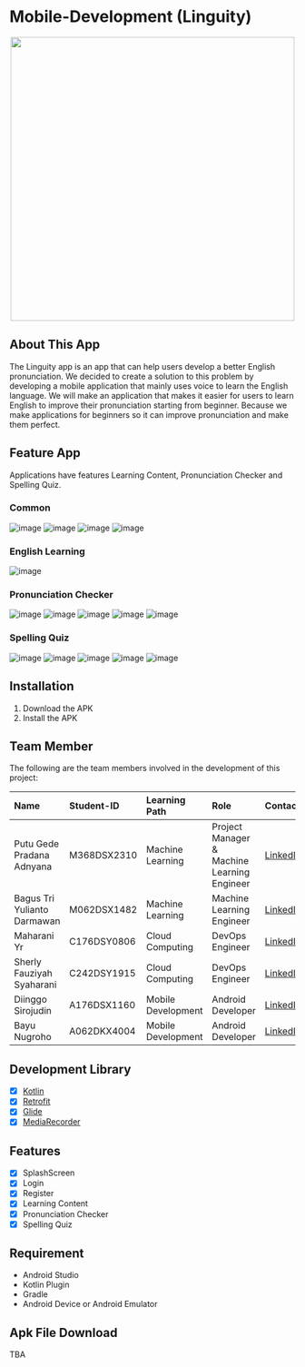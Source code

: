 # Mobile-Development (Linguity)

<p align="center">
  <img align="center" src="https://raw.githubusercontent.com/Linguity/.github/main/assets/linguity_logo_title_rectangle.jpg"  width="500"></img>
</p>

## About This App
The Linguity app is an app that can help users develop a better English pronunciation. We decided to create a solution to this problem by developing a mobile application that mainly uses voice to learn the English language. We will make an application that makes it easier for users to learn English to improve their pronunciation starting from beginner. Because we make applications for beginners so it can improve pronunciation and make them perfect.

## Feature App
Applications have features Learning Content, Pronunciation Checker and Spelling Quiz.

### Common
![image](https://raw.githubusercontent.com/Linguity/.github/main/screenshoots_compressed/Splash_Screen.png)
![image](https://raw.githubusercontent.com/Linguity/.github/main/screenshoots_compressed/Signin_Screen.png)
![image](https://raw.githubusercontent.com/Linguity/.github/main/screenshoots_compressed/Signup_Screen.png)
![image](https://raw.githubusercontent.com/Linguity/.github/main/screenshoots_compressed/Main_Screen.png)

### English Learning
![image](https://raw.githubusercontent.com/Linguity/.github/main/screenshoots_compressed/Learning_Screen.png)

### Pronunciation Checker
![image](https://raw.githubusercontent.com/Linguity/.github/main/screenshoots_compressed/Pronunce_Level_Screen.png)
![image](https://raw.githubusercontent.com/Linguity/.github/main/screenshoots_compressed/Pronunce_Word_Screen.png)
![image](https://raw.githubusercontent.com/Linguity/.github/main/screenshoots_compressed/Pronunce_Submit_Screen.png)
![image](https://raw.githubusercontent.com/Linguity/.github/main/screenshoots_compressed/Pronunce_Submit2_Screen.png)
![image](https://raw.githubusercontent.com/Linguity/.github/main/screenshoots_compressed/Pronunce_Result_Screen.png)

### Spelling Quiz
![image](https://raw.githubusercontent.com/Linguity/.github/main/screenshoots_compressed/Spelling_Level_Screen.png)
![image](https://raw.githubusercontent.com/Linguity/.github/main/screenshoots_compressed/Spelling_Word_Screen.png)
![image](https://raw.githubusercontent.com/Linguity/.github/main/screenshoots_compressed/Spelling_Submit_Screen.png)
![image](https://raw.githubusercontent.com/Linguity/.github/main/screenshoots_compressed/Spelling_Submit2_Screen.png)
![image](https://raw.githubusercontent.com/Linguity/.github/main/screenshoots_compressed/Spelling_Result_Screen.png)

## Installation
1. Download the APK 
2. Install the APK

## Team Member
The following are the team members involved in the development of this project:

| Name                                    | Student-ID  | Learning Path      | Role                                        | Contacts                                                                                                                  |
| :-------------------------------------- | :---------- | :----------------- | :------------------------------------------ | :------------------------------------------------------------------------------------------------------------------------ |
| Putu Gede Pradana Adnyana               | M368DSX2310 | Machine Learning   | Project Manager & Machine Learning Engineer | [LinkedIn](https://www.linkedin.com/in/pradanaadn/)                                                                       |
| Bagus Tri Yulianto Darmawan             | M062DSX1482 | Machine Learning   | Machine Learning Engineer                   | [LinkedIn](https://www.linkedin.com/in/bagus-tri-yulianto-darmawan-8923a8232/)                                            |
| Maharani Yr                             | C176DSY0806 | Cloud Computing    | DevOps Engineer                             | [LinkedIn](https://www.linkedin.com/in/maharani-yr-96743825a/)                                                            |
| Sherly Fauziyah Syaharani               | C242DSY1915 | Cloud Computing    | DevOps Engineer                             | [LinkedIn](https://www.linkedin.com/in/sherlyfauz/)                                                                       |
| Diinggo Sirojudin                       | A176DSX1160 | Mobile Development | Android Developer                           | [LinkedIn](https://www.linkedin.com/in/diinggo/)                                                                          |
| Bayu Nugroho                            | A062DKX4004 | Mobile Development | Android Developer                           | [LinkedIn](https://www.linkedin.com/in/bayu-nugroho-6080861ba/)          

## Development Library
- [x] [Kotlin](https://kotlinlang.org/)
- [x] [Retrofit](https://square.github.io/retrofit/)
- [x] [Glide](https://github.com/bumptech/glide)
- [x] [MediaRecorder](https://developer.android.com/guide/topics/media/mediarecorder?hl=id)

## Features
- [x] SplashScreen
- [x] Login
- [x] Register
- [x] Learning Content
- [x] Pronunciation Checker
- [x] Spelling Quiz

## Requirement
* Android Studio
* Kotlin Plugin
* Gradle
* Android Device or Android Emulator

## Apk File Download
TBA
